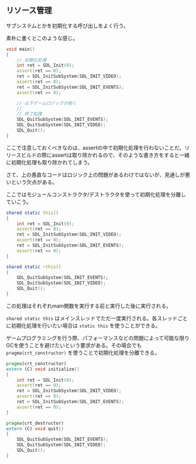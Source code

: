## リソース管理

サブシステムとかを初期化する呼び出しをよく行う。

素朴に書くとこのような感じ。

```d
void main()
{
    // 初期化処理
    int ret = SDL_Init(0);
    assert(ret == 0);
    ret = SDL_InitSubSystem(SDL_INIT_VIDEO);
    assert(ret == 0);
    ret = SDL_InitSubSystem(SDL_INIT_EVENTS);
    assert(ret == 0);

    // 以下ゲームロジックが続く
    //
    // 終了処理
    SDL_QuitSubSystem(SDL_INIT_EVENTS);
    SDL_QuitSubSystem(SDL_INIT_VIDEO);
    SDL_Quit();
}
```

ここで注意しておくべきなのは、assertの中で初期化処理を行わないことだ。リリースビルドの際にassertは取り除かれるので、そのような書き方をすると一緒に初期化処理も取り除かれてしまう。

さて、上の愚直なコードはロジック上の問題があるわけではないが、見通しが悪いという欠点がある。

ここではモジュールコンストラクタ/デストラクタを使って初期化処理を分離していこう。

```d
shared static this()
{
    int ret = SDL_Init(0);
    assert(ret == 0);
    ret = SDL_InitSubSystem(SDL_INIT_VIDEO);
    assert(ret == 0);
    ret = SDL_InitSubSystem(SDL_INIT_EVENTS);
    assert(ret == 0);
}

shared static ~this()
{
    SDL_QuitSubSystem(SDL_INIT_EVENTS);
    SDL_QuitSubSystem(SDL_INIT_VIDEO);
    SDL_Quit();
}
```

この処理はそれぞれmain関数を実行する前と実行した後に実行される。

`shared static this` はメインスレッドでただ一度実行される。各スレッドごとに初期化処理を行いたい場合は `static this` を使うことができる。

ゲームプログラミングを行う際、パフォーマンスなどの問題によって可能な限りGCを使うことを避けたいという要求がある。その場合でも `pragma(crt_constructor)` を使うことで初期化処理を分離できる。

```d
pragma(crt_constructor)
extern (C) void initialize()
{
    int ret = SDL_Init(0);
    assert(ret == 0);
    ret = SDL_InitSubSystem(SDL_INIT_VIDEO);
    assert(ret == 0);
    ret = SDL_InitSubSystem(SDL_INIT_EVENTS);
    assert(ret == 0);
}

pragma(crt_destructor)
extern (C) void quit()
{
    SDL_QuitSubSystem(SDL_INIT_EVENTS);
    SDL_QuitSubSystem(SDL_INIT_VIDEO);
    SDL_Quit();
}
```


